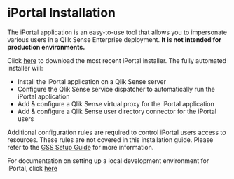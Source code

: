 # iPortal Installation 

The iPortal application is an easy-to-use tool that allows you to impersonate various users in a Qlik Sense Enterprise deployment.  **It is not intended for production environments.**

Click [here](https://github.com/eapowertools/iPortal/releases/download/RC4/iPortal_Setup.exe) to download the most recent iPortal installer.  The fully automated installer will:  

* Install the iPortal application on a Qlik Sense server
* Configure the Qlik Sense service dispatcher to automatically run the iPortal application
* Add & configure a Qlik Sense virtual proxy for the iPortal application
* Add & configure a Qlik Sense user directory connector for the iPortal users

Additional configuration rules are required to control iPortal users access to resources.  These rules are not covered in this installation guide.  Please refer to the [GSS Setup Guide](docs/gss_setup_guide.md) for more information.

For documentation on setting up a local development environment for iPortal, click [here](docs/dev_env_setup_guide.md)